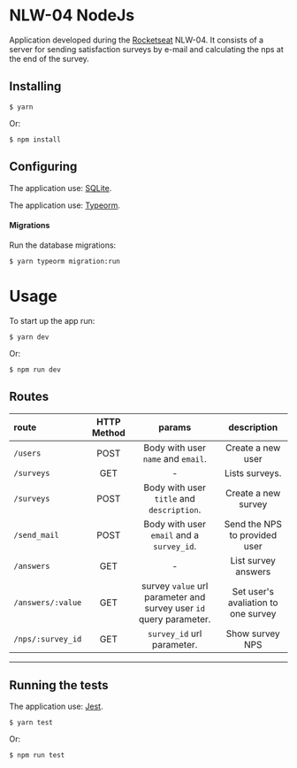 # NLW-04 NodeJs

Application developed during the [Rocketseat](https://rocketseat.com.br/) NLW-04.
It consists of a server for sending satisfaction surveys by e-mail and calculating the nps at the end of the survey.

## Installing
```
$ yarn
```
Or:
```
$ npm install
```

## Configuring
The application use: [SQLite](https://www.sqlite.org/index.html).

The application use: [Typeorm](https://typeorm.io/#/using-ormconfig).


#### Migrations
Run the database migrations:

```
$ yarn typeorm migration:run
```
# Usage
To start up the app run:
```
$ yarn dev
```
Or:
```
$ npm run dev
```
## Routes
|route|HTTP Method|params|description
|:---|:---:|:---:|:---:
|`/users`|POST|Body with user `name` and `email`.|Create a new user
|`/surveys`|GET| - |Lists surveys.
|`/surveys`|POST|Body with user `title` and `description`.|Create a new survey
|`/send_mail`|POST|Body with user `email` and a `survey_id`.|Send the NPS to provided user
|`/answers`|GET| - |List survey answers
|`/answers/:value`|GET|survey `value` url parameter and survey user `id` query parameter.|Set user's avaliation to one survey
|`/nps/:survey_id`|GET|`survey_id` url parameter.|Show survey NPS

----
## Running the tests
The application use: [Jest](https://jestjs.io/).
```
$ yarn test
```
Or:
```
$ npm run test
```
